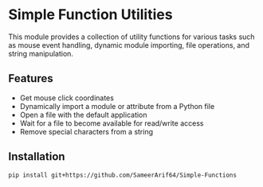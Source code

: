 # Simple Function Utilities

This module provides a collection of utility functions for various tasks such as mouse event handling, dynamic module importing, file operations, and string manipulation.

## Features

- Get mouse click coordinates
- Dynamically import a module or attribute from a Python file
- Open a file with the default application
- Wait for a file to become available for read/write access
- Remove special characters from a string

## Installation
```sh
pip install git+https://github.com/SameerArif64/Simple-Functions
